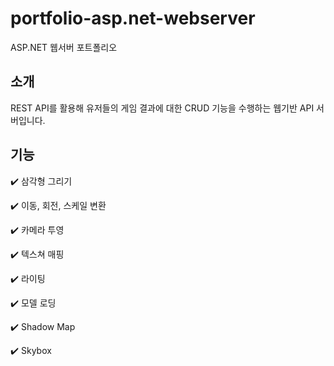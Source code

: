 # portfolio-asp.net-webserver
ASP.NET 웹서버 포트폴리오

## 소개
REST API를 활용해 유저들의 게임 결과에 대한 CRUD 기능을 수행하는 웹기반 API 서버입니다.

## 기능
:heavy_check_mark: 삼각형 그리기


:heavy_check_mark: 이동, 회전, 스케일 변환


:heavy_check_mark: 카메라 투영


:heavy_check_mark: 텍스쳐 매핑


:heavy_check_mark: 라이팅


:heavy_check_mark: 모델 로딩


:heavy_check_mark: Shadow Map


:heavy_check_mark: Skybox

